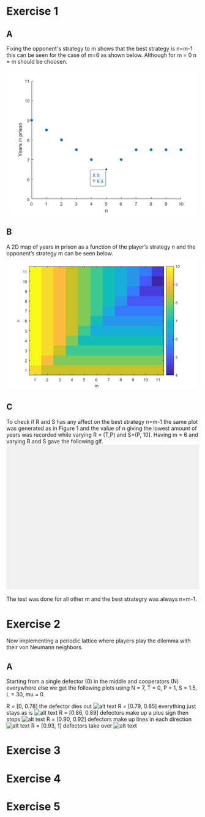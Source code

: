 # Exercise 1
## A
Fixing the opponent's strategy to m shows that the best strategy is n=m-1 
this can be seen for the case of m=6 as shown below. Although for m = 0 
n = m should be choosen.

![alt text](https://github.com/mattias-wiberg/FIM750-Simulation-of-complex-systems/blob/main/Excercise%2013/1/a.png?raw=true)
## B
A 2D map of years in prison as a function of the player’s strategy n and 
the opponent’s strategy m can be seen below.
![alt text](https://github.com/mattias-wiberg/FIM750-Simulation-of-complex-systems/blob/main/Excercise%2013/1/b.png?raw=true)
## C
To check if R and S has any affect on the best strategy n=m-1 the same plot 
was generated as in Figure 1 and the value of n giving the lowest amount of 
years was recorded while varying R = (T,P) and S=(P, 10]. Having m = 6 and varying R and S 
gave the following gif.
![alt text](https://github.com/mattias-wiberg/FIM750-Simulation-of-complex-systems/blob/main/Excercise%2013/1/c.gif?raw=true)

The test was done for all other m and the best strategry was always n=m-1.
# Exercise 2
Now implementing a periodic lattice where players play the dilemma with their 
von Neumann neighbors.
## A
Starting from a single defector (0) in the middle and cooperators (N)
everywhere else we get the following plots using N = 7, T = 0, P = 1, 
S = 1.5, L = 30, mu = 0.

R = [0, 0.78] the defector dies out
![alt text]()
R = [0.79, 0.85] everything just stays as is
![alt text]()
R = [0.86, 0.89] defectors make up a plus sign then stops
![alt text]()
R = [0.90, 0.92] defectors make up lines in each direction
![alt text]()
R = [0.93, 1] defectors take over
![alt text]()
# Exercise 3

# Exercise 4

# Exercise 5
